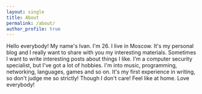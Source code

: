 ```yaml
---
layout: single
title: About
permalink: /about/
author_profile: true
---
```


Hello everybody! My name's Ivan. I'm 26. I live in Moscow. It's my personal blog and I really want to share with you my interesting materials. Sometimes I want to write interesting posts about things I like. I'm a computer security specialist, but I've got a lot of hobbies. I'm into music, programming, networking, languages, games and so on. It's my first experience in writing, so don't judge me so strictly! Though I don't care! Feel like at home. Love everybody!
